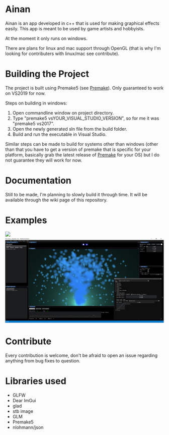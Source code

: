 # Ainan
Ainan is an app developed in c++ that is used for making graphical effects easily.
This app is meant to be used by game artists and hobbyists.

At the moment it only runs on windows.

There are plans for linux and mac support through OpenGL (that is why I'm looking for contributers with linux/mac see contribute).

# Building the Project
The project is built using Premake5 (see [Premake](https://github.com/premake/premake-core)). Only guaranteed to work on VS2019 for now.

Steps on building in windows:

1. Open commandline window on project directory.
2. Type "premake5 vsYOUR_VISUAL_STUDIO_VERSION", so for me it was "premake5 vs2017".
3. Open the newly generated sln file from the build folder.
4. Build and run the executable in Visual Studio.

Similar steps can be made to build for systems other than windows (other than that you have to get a version of premake that is specific for your platform, basically grab the latest release of [Premake](https://github.com/premake/premake-core) for your OS) but I do not guarantee they will work for now. 

# Documentation
Still to be made, I'm planning to slowly build it through time. It will be available through the wiki page of this repository.

# Examples
![](github/appGIF.gif)
![](github/appScreenshot.PNG)

# Contribute
Every contribution is welcome, don't be afraid to open an issue regarding anything from bug fixes to question.

# Libraries used
* GLFW
* Dear ImGui
* glad
* stb image
* GLM
* Premake5
* nlohmann/json
